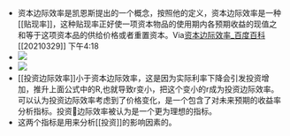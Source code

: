 - 资本边际效率是凯恩斯提出的一个概念，按照他的定义，资本边际效率是一种[[贴现率]]，这种贴现率正好使一项资本物品的使用期内各预期收益的现值之和等于这项资本品的供给价格或者重置资本。Via[资本边际效率_百度百科](https://baike.baidu.com/item/%E8%B5%84%E6%9C%AC%E8%BE%B9%E9%99%85%E6%95%88%E7%8E%87) [[20210329]] 下午4:18
- ![](https://firebasestorage.googleapis.com/v0/b/firescript-577a2.appspot.com/o/imgs%2Fapp%2Fxinyiheng%2FmD9aIrti9q.png?alt=media&token=556ac695-0809-4580-a145-a7855c20478d)
- ![](https://firebasestorage.googleapis.com/v0/b/firescript-577a2.appspot.com/o/imgs%2Fapp%2Fxinyiheng%2FpZ7LwaTWQz.png?alt=media&token=a6f8188d-e885-42e3-a27f-0f1133d5a883)
- [[投资边际效率]]小于资本边际效率，这是因为实际利率下降会引发投资增加，推升上面公式中的R,也就导致r变小，把这个变小的r成为投资边际效率。可以认为投资边际效率考虑到了价格变化，是一个包含了对未来预期的收益率分析指标。投资边际效率被认为是一个更为理想的指标。
- 这两个指标是用来分析[[投资]]的影响因素的。
